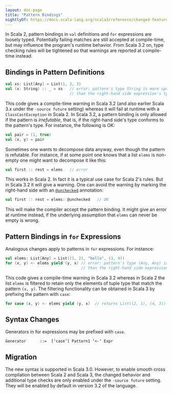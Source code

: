 ```yaml
---
layout: doc-page
title: "Pattern Bindings"
nightlyOf: https://docs.scala-lang.org/scala3/reference/changed-features/pattern-bindings.html
---
```


In Scala 2, pattern bindings in `val` definitions and `for` expressions are
loosely typed. Potentially failing matches are still accepted at compile-time,
but may influence the program's runtime behavior.
From Scala 3.2 on, type checking rules will be tightened so that warnings are reported at compile-time instead.

## Bindings in Pattern Definitions

```scala
val xs: List[Any] = List(1, 2, 3)
val (x: String) :: _ = xs   // error: pattern's type String is more specialized
                            // than the right-hand side expression's type Any
```
This code gives a compile-time warning in Scala 3.2 (and also earlier Scala 3.x under the `-source future` setting) whereas it will fail at runtime with a `ClassCastException` in Scala 2. In Scala 3.2, a pattern binding is only allowed if the pattern is _irrefutable_, that is, if the right-hand side's type conforms to the pattern's type. For instance, the following is OK:
```scala
val pair = (1, true)
val (x, y) = pair
```
Sometimes one wants to decompose data anyway, even though the pattern is refutable. For instance, if at some point one knows that a list `elems` is non-empty one might want to decompose it like this:
```scala
val first :: rest = elems   // error
```
This works in Scala 2. In fact it is a typical use case for Scala 2's rules. But in Scala 3.2 it will give a warning. One can avoid the warning by marking the right-hand side with an [`@unchecked`](https://scala-lang.org/api/3.x/scala/unchecked.html) annotation:
```scala
val first :: rest = elems: @unchecked   // OK
```
This will make the compiler accept the pattern binding. It might give an error at runtime instead, if the underlying assumption that `elems` can never be empty is wrong.

## Pattern Bindings in `for` Expressions

Analogous changes apply to patterns in `for` expressions. For instance:

```scala
val elems: List[Any] = List((1, 2), "hello", (3, 4))
for (x, y) <- elems yield (y, x) // error: pattern's type (Any, Any) is more specialized
                                 // than the right-hand side expression's type Any
```
This code gives a compile-time warning in Scala 3.2 whereas in Scala 2 the list `elems`
is filtered to retain only the elements of tuple type that match the pattern `(x, y)`.
The filtering functionality can be obtained in Scala 3 by prefixing the pattern with `case`:
```scala
for case (x, y) <- elems yield (y, x)  // returns List((2, 1), (4, 3))
```

## Syntax Changes

Generators in for expressions may be prefixed with `case`.
```
Generator      ::=  [‘case’] Pattern1 ‘<-’ Expr
```

## Migration

The new syntax is supported in Scala 3.0. However, to enable smooth cross compilation between Scala 2 and Scala 3, the changed behavior and additional type checks are only enabled under the `-source future` setting. They will be enabled by default in version 3.2 of the language.
